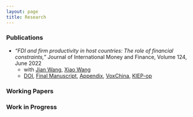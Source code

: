 ```yaml
---
layout: page
title: Research
---
```


### Publications

* _“FDI and firm productivity in host countries: The role of financial constraints,”_ Journal of International Money and Finance, Volume 124, June 2022
  * with [Jian Wang](https://jianwang.weebly.com/), [Xiao Wang](https://sites.google.com/site/xiaowangeconomics/)
  * [DOI](https://www.sciencedirect.com/science/article/pii/S0261560622000262?dgcid=coauthor), [Final Manuscript](), [Appendix](), [VoxChina](http://www.voxchina.org/show-3-221.html), [KIEP-op](https://econhanwt.github.io/my_docs/papers/KIEP_opinions_no224.pdf) 

### Working Papers


### Work in Progress 
